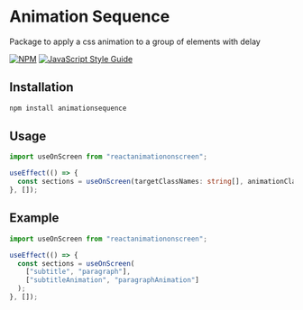 # Animation Sequence

Package to apply a css animation to a group of elements with delay

[![NPM](https://img.shields.io/npm/v/animationsequence.svg)](https://www.npmjs.com/package/animationsequence) [![JavaScript Style Guide](https://img.shields.io/badge/code_style-standard-brightgreen.svg)](https://standardjs.com)

## Installation

```bash
npm install animationsequence
```

## Usage

```ts
import useOnScreen from "reactanimationonscreen";

useEffect(() => {
  const sections = useOnScreen(targetClassNames: string[], animationClassNames: string[]);
}, []);
```

## Example

```jsx
import useOnScreen from "reactanimationonscreen";

useEffect(() => {
  const sections = useOnScreen(
    ["subtitle", "paragraph"],
    ["subtitleAnimation", "paragraphAnimation"]
  );
}, []);
```
